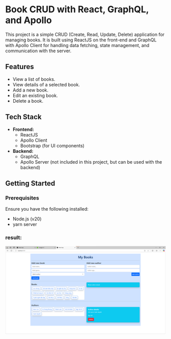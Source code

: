 # Book CRUD with React, GraphQL, and Apollo

This project is a simple CRUD (Create, Read, Update, Delete) application for managing books. It is built using ReactJS on the front-end and GraphQL with Apollo Client for handling data fetching, state management, and communication with the server.

## Features

- View a list of books.
- View details of a selected book.
- Add a new book.
- Edit an existing book.
- Delete a book.

## Tech Stack

- **Frontend:**
  - ReactJS
  - Apollo Client
  - Bootstrap (for UI components)
- **Backend:**
  - GraphQL
  - Apollo Server (not included in this project, but can be used with the backend)

## Getting Started

### Prerequisites

Ensure you have the following installed:

- Node.js (v20)
- yarn server

### result:

![Project](./client/public/homepage.png)
